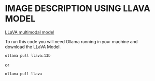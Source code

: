 # IMAGE DESCRIPTION USING LLAVA MODEL

[LLaVA multimodal model](https://ollama.com/library/llava)

To run this code you will need Ollama running in your machine and download the LLaVA Model.

```bash
ollama pull llava:13b
```

or

```bash
ollama pull llava
```
